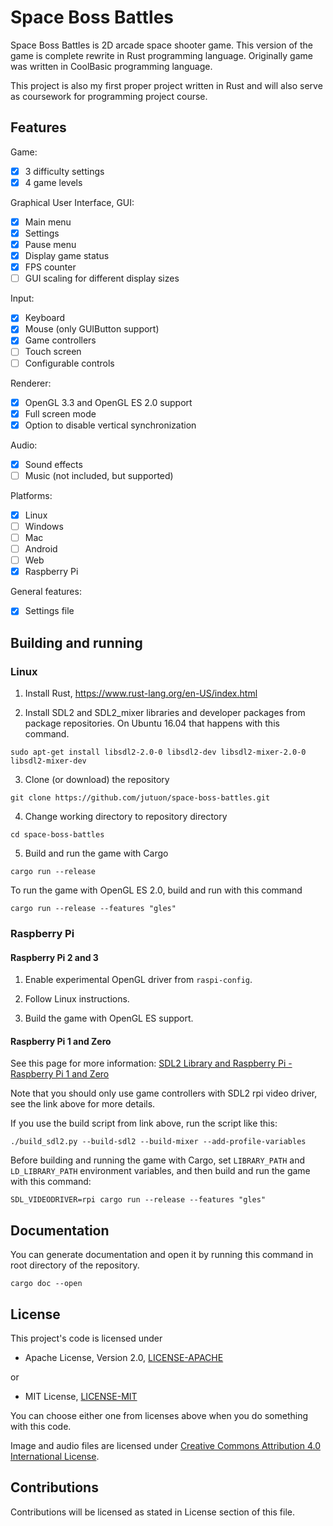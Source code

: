 # Space Boss Battles

Space Boss Battles is 2D arcade space shooter game. This version of the game is complete rewrite in Rust programming language. Originally game was written in CoolBasic programming language.

This project is also my first proper project written in Rust and will also serve as coursework for programming project course.

## Features

Game:

- [x] 3 difficulty settings
- [x] 4 game levels

Graphical User Interface, GUI:

- [x] Main menu
- [x] Settings
- [x] Pause menu
- [x] Display game status
- [x] FPS counter
- [ ] GUI scaling for different display sizes

Input:

- [x] Keyboard
- [x] Mouse (only GUIButton support)
- [x] Game controllers
- [ ] Touch screen
- [ ] Configurable controls

Renderer:

- [x] OpenGL 3.3 and OpenGL ES 2.0 support
- [x] Full screen mode
- [x] Option to disable vertical synchronization

Audio:

- [x] Sound effects
- [ ] Music (not included, but supported)

Platforms:

- [x] Linux
- [ ] Windows
- [ ] Mac
- [ ] Android
- [ ] Web
- [x] Raspberry Pi

General features:

- [x] Settings file

## Building and running

### Linux

1. Install Rust, https://www.rust-lang.org/en-US/index.html

2. Install SDL2 and SDL2_mixer libraries and developer packages from package repositories. On Ubuntu 16.04 that happens with this command.

```
sudo apt-get install libsdl2-2.0-0 libsdl2-dev libsdl2-mixer-2.0-0 libsdl2-mixer-dev
```

3. Clone (or download) the repository

```
git clone https://github.com/jutuon/space-boss-battles.git
```

4. Change working directory to repository directory

```
cd space-boss-battles
```

5. Build and run the game with Cargo

```
cargo run --release
```

To run the game with OpenGL ES 2.0, build and run with this command
```
cargo run --release --features "gles"
```

### Raspberry Pi

#### Raspberry Pi 2 and 3

1. Enable experimental OpenGL driver from `raspi-config`.

2. Follow Linux instructions.

3. Build the game with OpenGL ES support.

#### Raspberry Pi 1 and Zero

See this page for more information: [SDL2 Library and Raspberry Pi - Raspberry Pi 1 and Zero](https://github.com/jutuon/raspberry-pi-game-development/tree/master/sdl2#raspberry-pi-1-and-zero)

Note that you should only use game controllers with SDL2 rpi video driver, see the link above for more details.

If you use the build script from link above, run the script like this:

```
./build_sdl2.py --build-sdl2 --build-mixer --add-profile-variables
```

Before building and running the game with Cargo, set `LIBRARY_PATH` and `LD_LIBRARY_PATH` environment variables, and
then build and run the game with this command:

```
SDL_VIDEODRIVER=rpi cargo run --release --features "gles"
```

## Documentation

You can generate documentation and open it by running this command in
root directory of the repository.
```
cargo doc --open
```


## License

This project's code is licensed under

* Apache License, Version 2.0, [LICENSE-APACHE](https://github.com/jutuon/space-boss-battles/blob/master/LICENSE-APACHE)

or

* MIT License, [LICENSE-MIT](https://github.com/jutuon/space-boss-battles/blob/master/LICENSE-MIT)

You can choose either one from licenses above when you do something with this code.

Image and audio files are licensed under [Creative Commons Attribution 4.0 International License](https://creativecommons.org/licenses/by/4.0/).

## Contributions

Contributions will be licensed as stated in License section of this file.

